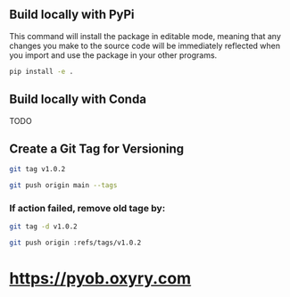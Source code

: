 ## Build locally with PyPi
This command will install the package in editable mode, meaning that any changes you make to the source code will be immediately reflected when you import and use the package in your other programs.
```bash
pip install -e .
```
## Build locally with Conda
TODO

## Create a Git Tag for Versioning
```bash
git tag v1.0.2
```
```bash
git push origin main --tags
```
### If action failed, remove old tage by:
```bash
git tag -d v1.0.2
```
```bash
git push origin :refs/tags/v1.0.2
```

# https://pyob.oxyry.com